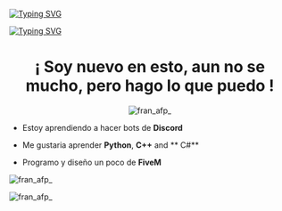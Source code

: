 [![Typing SVG](https://readme-typing-svg.herokuapp.com?font=Road+Rage&size=40&duration=4000&color=00F7EFF1&center=true&vCenter=true&width=376&lines=Hola%2C+soy+Fran+y+este+es+mi+GitHub)](https://git.io/typing-svg)



[![Typing SVG](https://readme-typing-svg.herokuapp.com?font=Road+Rage&size=40&duration=4000&color=00F7EFF1&center=true&vCenter=true&width=376&lines=Hello%2C+I'm+Fran%2C+and+this+is+my+GitHub)](https://git.io/typing-svg)

<h1 align="center">¡ Soy nuevo en esto, aun no se mucho, pero hago lo que puedo !</h1>
<p align="center"> <img src="https://komarev.com/ghpvc/?username=franafp" alt="fran_afp_" /> </p>

-  Estoy aprendiendo a hacer bots de **Discord** 

-  Me gustaria aprender **Python**, **C++** and ** C#** 

-  Programo y diseño un poco de **FiveM**

<p align="center">
</p>

<p><img align="center" src="https://github-readme-stats.vercel.app/api/top-langs?username=franafp&show_icons=true&locale=en&layout=compact" alt="fran_afp_" /></p>
<p><img align="center" src="https://github-readme-stats.vercel.app/api?username=franafp&&show_icons=true&title_color=ffffff&icon_color=bb2acf&text_color=daf7dc&bg_color=151515" alt="fran_afp_" /></p>




